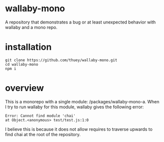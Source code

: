 # wallaby-mono
A repository that demonstrates a bug or at least unexpected behavior with wallaby and a mono repo.

# installation
```
git clone https://github.com/thuey/wallaby-mono.git
cd wallaby-mono
npm i
```

# overview
This is a monorepo with a single module: /packages/wallaby-mono-a. When I try to run wallaby for this module, wallaby gives the following error:
```
Error: Cannot find module 'chai'
at Object.<anonymous> test/test.js:1:0
```
I believe this is because it does not allow requires to traverse upwards to find chai at the root of the repository.
